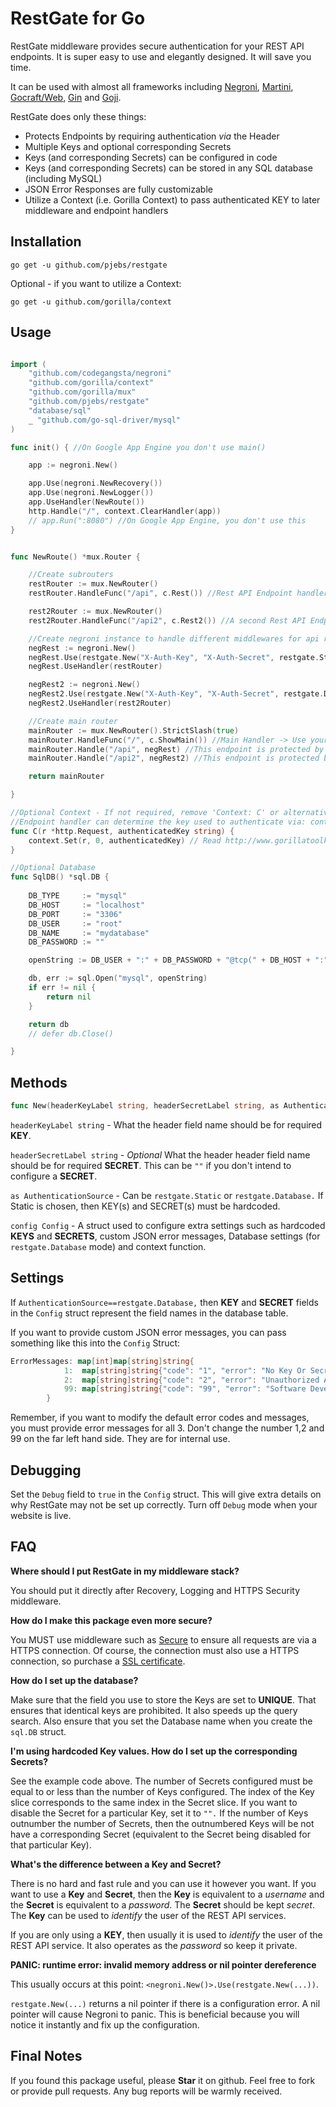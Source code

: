 RestGate for Go
===============


RestGate middleware provides secure authentication for your REST API endpoints.
It is super easy to use and elegantly designed. It will save you time.

It can be used with almost all frameworks including [Negroni](https://github.com/codegangsta/negroni), [Martini](http://martini.codegangsta.io/), [Gocraft/Web](https://github.com/gocraft/web), [Gin](https://gin-gonic.github.io/gin/) and [Goji](https://goji.io/).

RestGate does only these things:

* Protects Endpoints by requiring authentication *via* the Header
* Multiple Keys and optional corresponding Secrets
* Keys (and corresponding Secrets) can be configured in code
* Keys (and corresponding Secrets) can be stored in any SQL database (including MySQL)
* JSON Error Responses are fully customizable
* Utilize a Context (i.e. Gorilla Context) to pass authenticated KEY to later middleware and endpoint handlers


Installation
-------------

```shell
go get -u github.com/pjebs/restgate
```

Optional - if you want to utilize a Context:

```shell
go get -u github.com/gorilla/context
```

Usage
------

```go

import (
	"github.com/codegangsta/negroni"
	"github.com/gorilla/context"
	"github.com/gorilla/mux"
	"github.com/pjebs/restgate"
	"database/sql"
	_ "github.com/go-sql-driver/mysql"
)

func init() { //On Google App Engine you don't use main()

	app := negroni.New()

	app.Use(negroni.NewRecovery())
	app.Use(negroni.NewLogger())
	app.UseHandler(NewRoute())
	http.Handle("/", context.ClearHandler(app))
	// app.Run(":8080") //On Google App Engine, you don't use this
}


func NewRoute() *mux.Router {

	//Create subrouters
	restRouter := mux.NewRouter()
	restRouter.HandleFunc("/api", c.Rest()) //Rest API Endpoint handler -> Use your own

	rest2Router := mux.NewRouter()
	rest2Router.HandleFunc("/api2", c.Rest2()) //A second Rest API Endpoint handler -> Use your own

	//Create negroni instance to handle different middlewares for api routes
	negRest := negroni.New()
	negRest.Use(restgate.New("X-Auth-Key", "X-Auth-Secret", restgate.Static, restgate.Config{Context: C, Key: []string{"12345"}, Secret: []string{"secret"}}))
	negRest.UseHandler(restRouter)

	negRest2 := negroni.New()
	negRest2.Use(restgate.New("X-Auth-Key", "X-Auth-Secret", restgate.Database, restgate.Config{DB: SqlDB(), TableName: "users", Key: []string{"keys"}, Secret: []string{"secrets"}}))
	negRest2.UseHandler(rest2Router)

	//Create main router
	mainRouter := mux.NewRouter().StrictSlash(true)
	mainRouter.HandleFunc("/", c.ShowMain()) //Main Handler -> Use your own
	mainRouter.Handle("/api", negRest) //This endpoint is protected by RestGate via hardcoded KEYs
	mainRouter.Handle("/api2", negRest2) //This endpoint is protected by RestGate via KEYs stored in a database

	return mainRouter

}

//Optional Context - If not required, remove 'Context: C' or alternatively pass nil (see above)
//Endpoint handler can determine the key used to authenticate via: context.Get(r, 0).(string)
func C(r *http.Request, authenticatedKey string) {
	context.Set(r, 0, authenticatedKey) // Read http://www.gorillatoolkit.org/pkg/context about setting arbitary context key
}

//Optional Database
func SqlDB() *sql.DB {
	
	DB_TYPE     := "mysql"
	DB_HOST     := "localhost"
	DB_PORT     := "3306"
	DB_USER     := "root"
	DB_NAME     := "mydatabase"
	DB_PASSWORD := ""

	openString := DB_USER + ":" + DB_PASSWORD + "@tcp(" + DB_HOST + ":" + DB_PORT + ")/" + DB_NAME

	db, err := sql.Open("mysql", openString)
	if err != nil {
		return nil
	}

	return db
	// defer db.Close()

}

```

Methods
--------

```go
func New(headerKeyLabel string, headerSecretLabel string, as AuthenticationSource, config Config) *RESTGate
```

`headerKeyLabel string` - What the header field name should be for required **KEY**.

`headerSecretLabel string` - *Optional* What the header header field name should be for required **SECRET**. This can be `""` if you don't intend to configure a **SECRET**.

`as AuthenticationSource` - Can be `restgate.Static` or `restgate.Database.` If Static is chosen, then KEY(s) and SECRET(s) must be hardcoded.

`config Config` - A struct used to configure extra settings such as hardcoded **KEYS** and **SECRETS**, custom JSON error messages, Database settings (for `restgate.Database` mode) and context function.

Settings
---------

If `AuthenticationSource==restgate.Database,` then **KEY** and **SECRET** fields in the `Config` struct represent the field names in the database table.

If you want to provide custom JSON error messages, you can pass something like this into the `Config` Struct:


```go
ErrorMessages: map[int]map[string]string{
			1:  map[string]string{"code": "1", "error": "No Key Or Secret"},
			2:  map[string]string{"code": "2", "error": "Unauthorized Access"},
			99: map[string]string{"code": "99", "error": "Software Developers have not setup authentication correctly"},
		}
```

Remember, if you want to modify the default error codes and messages, you must provide error messages for all 3. Don't change the number 1,2 and 99 on the far left hand side. They are for internal use.


Debugging
---------

Set the `Debug` field to `true` in the `Config` struct. This will give extra details on why RestGate may not be set up correctly. Turn off `Debug` mode when your website is live.


FAQ
----

**Where should I put RestGate in my middleware stack?**

You should put it directly after Recovery, Logging and HTTPS Security middleware.

**How do I make this package even more secure?**

You MUST use middleware such as [Secure](https://github.com/unrolled/secure) to ensure all requests are via a HTTPS connection. Of course, the connection must also use a HTTPS connection, so purchase a [SSL certificate](http://www.rapidssl.com/).

**How do I set up the database?**

Make sure that the field you use to store the Keys are set to **UNIQUE**. That ensures that identical keys are prohibited. It also speeds up the query search. Also ensure that you set the Database name when you create the `sql.DB` struct.

**I'm using hardcoded Key values. How do I set up the corresponding Secrets?**

See the example code above. The number of Secrets configured must be equal to or less than the number of Keys configured. The index of the Key slice corresponds to the same index in the Secret slice. If you want to disable the Secret for a particular Key, set it to `"".` If the number of Keys outnumber the number of Secrets, then the outnumbered Keys will be not have a corresponding Secret (equivalent to the Secret being disabled for that particular Key).

**What's the difference between a Key and Secret?**

There is no hard and fast rule and you can use it however you want. If you want to use a **Key** and **Secret**, then the **Key** is equivalent to a *username* and the **Secret** is equivalent to a *password*. The **Secret** should be kept *secret*. The **Key** can be used to *identify* the user of the REST API services.

If you are only using a **KEY**, then usually it is used to *identify* the user of the REST API service. It also operates as the *password* so keep it private.

**PANIC: runtime error: invalid memory address or nil pointer dereference**

This usually occurs at this point: `<negroni.New()>.Use(restgate.New(...))`.

`restgate.New(...)` returns a nil pointer if there is a configuration error. A nil pointer will cause Negroni to panic. This is beneficial because you will notice it instantly and fix up the configuration.



Final Notes
------------

If you found this package useful, please **Star** it on github. Feel free to fork or provide pull requests. Any bug reports will be warmly received.
